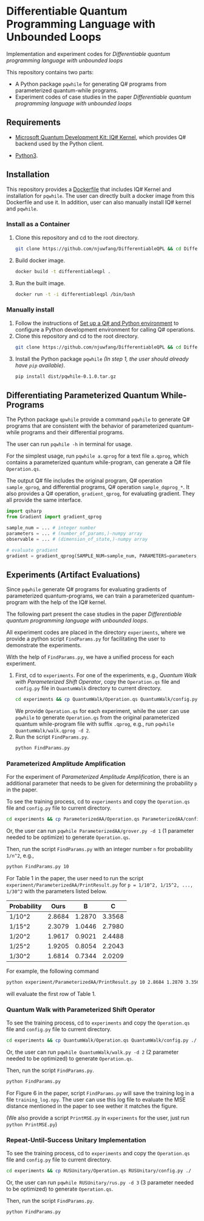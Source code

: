 # Differentiable Quantum Programming Language with Unbounded Loops #

Implementation and experiment codes for
*Differentiable quantum programming language with unbounded loops*

This repository contains two parts:
- A Python package `pqwhile` for generating Q# programs from parameterized quantum-while programs.
- Experiment codes of case studies in the paper *Differentiable quantum programming language with unbounded loops*

## Requirements ##

* [Microsoft Quantum Development Kit: IQ# Kernel](https://github.com/microsoft/iqsharp), which provides Q# backend used by the Python client.

* [Python3](https://www.python.org/).

## Installation ##

This repository provides a [Dockerfile]() that includes IQ# Kernel and installation for `pqwhile`.
The user can directly built a docker image from this Dockerfile and use it.
In addition, user can also manually install IQ# kernel and `pqwhile`.

### Install as a Container ###

1. Clone this repository and cd to the root directory.
    ```bash
    git clone https://github.com/njuwfang/DifferentiableQPL && cd DifferentiableQPL
    ```
2. Build docker image.
    ```bash
    docker build -t differentiableqpl .
    ```
3. Run the built image.
    ```bash
    docker run -t -i differentiableqpl /bin/bash
    ```

### Manually install ###

1. Follow the instructions of [Set up a Q# and Python environment](https://docs.microsoft.com/en-us/azure/quantum/install-python-qdk) to configure a Python development environment for calling Q# operations.
2. Clone this repository and cd to the root directory.
    ```bash
    git clone https://github.com/njuwfang/DifferentiableQPL && cd DifferentiableQPL
    ```
3. Install the Python package `pqwhile` *(In step 1, the user should already have `pip` available)*.
    ```bash
    pip install dist/pqwhile-0.1.0.tar.gz
    ```

## Differentiating Parameterized Quantum While-Programs ##

The Python package `qpwhile` provide a command `pqwhile` to generate Q# programs that are consistent with the behavior of parameterized quantum-while programs and their differential programs.

The user can run `pqwhile -h` in terminal for usage.

For the simplest usage, run `pqwhile a.qprog` for a text file `a.qprog`, which contains a parameterized quantum while-program, can generate a Q# file `Operation.qs`. 

The output Q# file includes the original program, Q# operation `sample_qprog`, and differential programs, Q# operation `sample_dqprog_*`. It also provides a Q# operation, `gradient_qprog`, for evaluating gradient. They all provide the same interface.
```python
import qsharp
from Gradient import gradient_qprog

sample_num = ... # integer number
parameters = ... # (number_of_params,)-numpy array
observable = ... # (dimension_of_state,)-numpy array 

# evaluate gradient
gradient = gradient_qprog(SAMPLE_NUM=sample_num, PARAMETERS=parameters, OBSERVABLE=observable)
```

## Experiments (Artifact Evaluations) ##

Since `pqwhile` generate Q# programs for evaluating gradients of parameterized quantum-programs, we can train a parameterized quantum-program with the help of the IQ# kernel.

The following part present the case studies in the paper *Differentiable quantum programming language with unbounded loops*.

All experiment codes are placed in the directory `experiments`, where we provide a python script `FindParams.py` for facilitating the user to demonstrate the experiments.

With the help of `FindParams.py`, we have a unified process for each experiment.
1. First, cd to `experiments`. For one of the experiments, e.g., *Quantum Walk with Parameterized Shift Operator*, copy the `Operation.qs` file and `config.py` file in `QuantumWalk` directory to current directory.
    ```bash
    cd experiments && cp QuantumWalk/Operation.qs QuantumWalk/config.py ./
    ```
    We provide `Operation.qs` for each experiment, while the user can use `pqwhile` to generate `Operation.qs` from the original parameterized quantum while-program file with suffix `.qprog`, e.g., run `pqwhile QuantumWalk/walk.qprog -d 2`. 
2. Run the script `FindParams.py`.
    ```bash
    python FindParams.py
    ``` 

### Parameterized Amplitude Amplification ###

For the experiment of *Parameterized Amplitude Amplification*, there is an additional parameter that needs to be given for determining the probability `p` in the paper.

To see the training process, cd to `experiments` and copy the `Operation.qs` file and `config.py` file to current directory.
```bash
cd experiments && cp ParameterizedAA/Operation.qs ParameterizedAA/config.py ./
```
Or, the user can run `pqwhile ParameterizedAA/grover.py -d 1` (1 parameter needed to be optimize) to generate `Operation.qs`.

Then, run the script `FindParams.py` with an integer number `n` for probability `1/n^2`, e.g.,
```bash
python FindParams.py 10
```

For Table 1 in the paper, the user need to run the script `experiment/ParameterizedAA/PrintResult.py` for `p = 1/10^2, 1/15^2, ..., 1/30^2` with the parameters listed below.


|Probability |Ours| B | C|
|---|---|---|---|
|1/10^2| 2.8684| 1.2870| 3.3568|
|1/15^2| 2.3079| 1.0446| 2.7980|
|1/20^2| 1.9617| 0.9021| 2.4488|
|1/25^2| 1.9205| 0.8054| 2.2043|
|1/30^2| 1.6814| 0.7344| 2.0209|

For example, the following command
```bash
python experiment/ParameterizedAA/PrintResult.py 10 2.8684 1.2870 3.3568
```
will evaluate the first row of Table 1.

### Quantum Walk with Parameterized Shift Operator ###

To see the training process, cd to `experiments` and copy the `Operation.qs` file and `config.py` file to current directory.
```bash
cd experiments && cp QuantumWalk/Operation.qs QuantumWalk/config.py ./
```
Or, the user can run `pqwhile QuantumWalk/walk.py -d 2` (2 parameter needed to be optimized) to generate `Operation.qs`.

Then, run the script `FindParams.py`.
```bash
python FindParams.py
```

For Figure 6 in the paper, script `FindParams.py` will save the training log in a file `training_log.npy`. The user can use this log file to evaluate the MSE distance mentioned in the paper to see wether it matches the figure.

(We also provide a script `PrintMSE.py` in `experiments` for the user, just run `python PrintMSE.py`)

### Repeat-Until-Success Unitary Implementation ###

To see the training process, cd to `experiments` and copy the `Operation.qs` file and `config.py` file to current directory.
```bash
cd experiments && cp RUSUnitary/Operation.qs RUSUnitary/config.py ./
```
Or, the user can run `pqwhile RUSUnitary/rus.py -d 3` (3 parameter needed to be optimized) to generate `Operation.qs`.

Then, run the script `FindParams.py`.
```bash
python FindParams.py
```